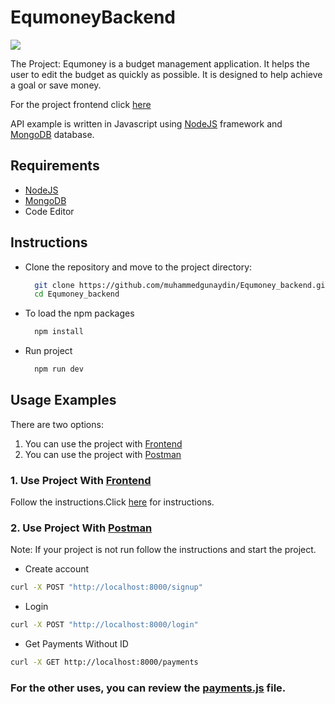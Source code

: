 # EqumoneyBackend

<img src="https://user-images.githubusercontent.com/69458980/128169264-5dd902c7-cc9a-4a17-a36d-6492800ca301.jpg">

The Project: Equmoney is a budget management application. It helps the user to edit the budget as quickly as possible.
It is designed to help achieve a goal or save money.

For the project frontend click [here](https://github.com/muhammedgunaydin/Equmoney_frontend.git)

API example is written in Javascript using [NodeJS](https://nodejs.org/en/) 
framework and [MongoDB](https://www.mongodb.com/) database.

## Requirements
- [NodeJS](https://nodejs.org/en/)
- [MongoDB](https://www.mongodb.com/)
- Code Editor

## Instructions

- Clone the repository and move to the project directory:
  ```bash
    git clone https://github.com/muhammedgunaydin/Equmoney_backend.git
    cd Equmoney_backend
  ```
  
- To load the npm packages
  ```bash
    npm install
  ```
    
- Run project
  ```bash
    npm run dev
  ```
  
## Usage Examples

There are two options:
1) You can use the project with [Frontend](https://github.com/muhammedgunaydin/Equmoney_frontend.git)
2) You can use the project with [Postman](https://www.postman.com/)

### 1. Use Project With [Frontend](https://github.com/muhammedgunaydin/Equmoney_frontend.git)

Follow the instructions.Click [here](https://github.com/muhammedgunaydin/Equmoney_frontend.git) for instructions.

### 2. Use Project With [Postman](https://www.postman.com/)

Note: If your project is not run follow the instructions and start the project.

- Create account
```bash
curl -X POST "http://localhost:8000/signup"
```

- Login
```bash
curl -X POST "http://localhost:8000/login"
```

- Get Payments Without ID
```bash
curl -X GET http://localhost:8000/payments
```

### For the other uses, you can review the [payments.js](https://github.com/muhammedgunaydin/Equmoney_backend/blob/main/payments/payments.js) file.









